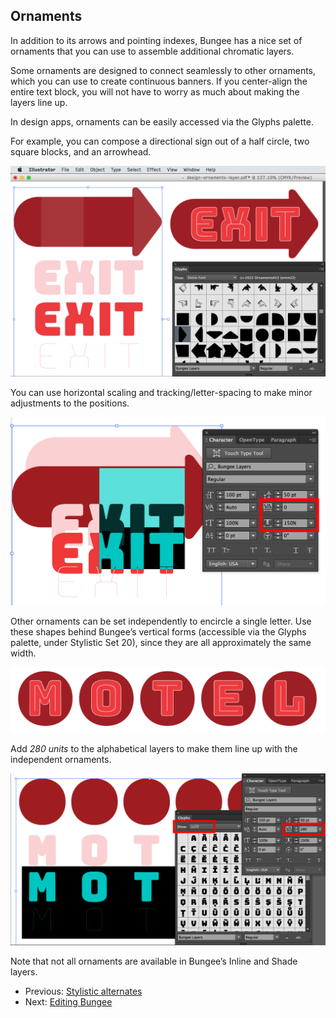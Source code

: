 ## Ornaments

In addition to its arrows and pointing indexes, Bungee has a nice set of ornaments that you can use to assemble additional chromatic layers.

Some ornaments are designed to connect seamlessly to other ornaments, which you can use to create continuous banners. If you center-align the entire text block, you will not have to worry as much about making the layers line up.

In design apps, ornaments can be easily accessed via the Glyphs palette.

For example, you can compose a directional sign out of a half circle, two square blocks, and an arrowhead.

<img src="images/design-ornaments-layer.png" alt="Ornaments as layers." width="650" />

You can use horizontal scaling and tracking/letter-spacing to make minor adjustments to the positions.

<img src="images/design-ornaments-scale.png" alt="Horizontal scaling in Illustrator." width="600" />

Other ornaments can be set independently to encircle a single letter. Use these shapes behind Bungee’s vertical forms (accessible via the Glyphs palette, under Stylistic Set 20), since they are all approximately the same width. 

<img src="images/design-ornaments-independent-2.png" alt="Independent ornaments." width="650" />

Add *280 units* to the alphabetical layers to make them line up with the independent ornaments.

<img src="images/design-ornaments-independent.png" alt="Using independent ornaments." width="650" />

Note that not all ornaments are available in Bungee’s Inline and Shade layers.

* Previous: [Stylistic alternates](4-stylistic-alternates.md)
* Next: [Editing Bungee](6-editing-bungee.md)

